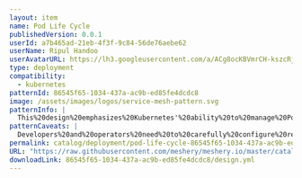 ```yaml
---
layout: item
name: Pod Life Cycle
publishedVersion: 0.0.1
userId: a7b465ad-21eb-4f3f-9c84-56de76aebe62
userName: Ripul Handoo
userAvatarURL: https://lh3.googleusercontent.com/a/ACg8ocKBVmrCH-kszcRj5jpdBR53K1-E7YPUd3-kFmRFGGRN=s96-c
type: deployment
compatibility:
  - kubernetes
patternId: 86545f65-1034-437a-ac9b-ed85fe4dcdc8
image: /assets/images/logos/service-mesh-pattern.svg
patternInfo: |
  This%20design%20emphasizes%20Kubernetes'%20ability%20to%20manage%20Pod%20life%20cycles%20autonomously%2C%20ensuring%20efficient%20resource%20utilization%20and%20application%20availability.%20It%20addresses%20considerations%20such%20as%20Pod%20initialization%2C%20readiness%2C%20liveness%2C%20scaling%2C%20and%20graceful%20termination%2C%20providing%20a%20comprehensive%20framework%20for%20deploying%20and%20managing%20containerized%20applications%20on%20Kubernetes%20clusters.
patternCaveats: |
  Developers%20and%20operators%20need%20to%20carefully%20configure%20readiness%20and%20liveness%20probes%20to%20accurately%20reflect%20application%20health.%20Improper%20configuration%20may%20lead%20to%20unnecessary%20restarts%20or%20erroneous%20scaling%20decisions%2C%20impacting%20application%20stability%20and%20performance.%20Additionally%2C%20managing%20Pod%20life%20cycles%20across%20large-scale%20deployments%20requires%20efficient%20monitoring%20and%20logging%20frameworks%20to%20diagnose%20and%20resolve%20issues%20promptly.
permalink: catalog/deployment/pod-life-cycle-86545f65-1034-437a-ac9b-ed85fe4dcdc8.html
URL: "https://raw.githubusercontent.com/meshery/meshery.io/master/catalog/86545f65-1034-437a-ac9b-ed85fe4dcdc8/0.0.1/design.yml"
downloadLink: 86545f65-1034-437a-ac9b-ed85fe4dcdc8/design.yml
---
```

